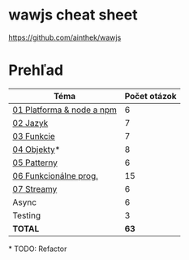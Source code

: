 # wawjs cheat sheet
https://github.com/ainthek/wawjs

# Prehľad

|           Téma                                        | Počet otázok |
|-------------------------------------------------------|--------------|
| [01 Platforma & node a npm](01_platforma_node_npm.md) |      6       |
| [02 Jazyk](02_jazyk.md)                               |      7       |
| [03 Funkcie](03_funkcie.md)                           |      7       |
| [04 Objekty](04_objekty.md)*                          |      8       |
| [05 Patterny](05_patterny.md)                         |      6       |
| [06 Funkcionálne prog.](06_funkcionalne_prog.md)      |      15      |
| [07 Streamy](07_streamy.md)                           |      6       |
| Async                                                 |      6       |
| Testing                                               |      3       |
| **TOTAL**                                             |    **63**    |

\* TODO: Refactor
